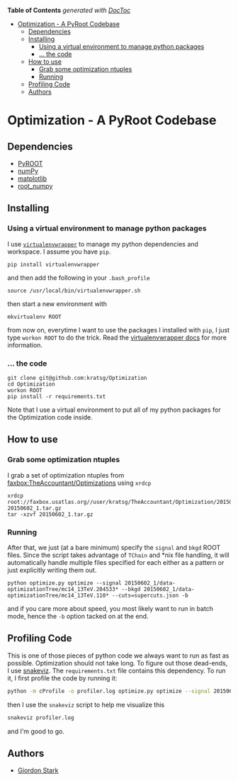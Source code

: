 <!-- START doctoc generated TOC please keep comment here to allow auto update -->
<!-- DON'T EDIT THIS SECTION, INSTEAD RE-RUN doctoc TO UPDATE -->
**Table of Contents**  *generated with [DocToc](https://github.com/thlorenz/doctoc)*

- [Optimization - A PyRoot Codebase](#optimization---a-pyroot-codebase)
  - [Dependencies](#dependencies)
  - [Installing](#installing)
    - [Using a virtual environment to manage python packages](#using-a-virtual-environment-to-manage-python-packages)
    - [... the code](#-the-code)
  - [How to use](#how-to-use)
    - [Grab some optimization ntuples](#grab-some-optimization-ntuples)
    - [Running](#running)
  - [Profiling Code](#profiling-code)
  - [Authors](#authors)

<!-- END doctoc generated TOC please keep comment here to allow auto update -->

# Optimization - A PyRoot Codebase

## Dependencies
 - [PyROOT](https://root.cern.ch/drupal/content/pyroot)
 - [numPy](http://www.numpy.org/)
 - [matplotlib](http://matplotlib.org/)
 - [root\_numpy](http://rootpy.github.io/root_numpy/)

## Installing

### Using a virtual environment to manage python packages

I use [`virtualenvwrapper`](https://virtualenvwrapper.readthedocs.org/en/latest/) to manage my python dependencies and workspace. I assume you have `pip`.

```
pip install virtualenvwrapper
```

and then add the following in your `.bash_profile`

```
source /usr/local/bin/virtualenvwrapper.sh
```

then start a new environment with

```
mkvirtualenv ROOT
```

from now on, everytime I want to use the packages I installed with `pip`, I just type `workon ROOT` to do the trick. Read the [virtualenvwrapper docs](https://virtualenvwrapper.readthedocs.org/en/latest/) for more information.

### ... the code

```
git clone git@github.com:kratsg/Optimization
cd Optimization
workon ROOT
pip install -r requirements.txt
```

Note that I use a virtual environment to put all of my python packages for the Optimization code inside.

## How to use

### Grab some optimization ntuples

I grab a set of optimization ntuples from [faxbox:TheAccountant/Optimizations](http://faxbox.usatlas.org/user/kratsg/TheAccountant/Optimizations) using `xrdcp`

```
xrdcp root://faxbox.usatlas.org//user/kratsg/TheAccountant/Optimization/20150602_1.tar.gz 20150602_1.tar.gz
tar -xzvf 20150602_1.tar.gz
```

### Running

After that, we just (at a bare minimum) specify the `signal` and `bkgd` ROOT files. Since the script takes advantage of `TChain` and \*nix file handling, it will automatically handle multiple files specified for each either as a pattern or just explicitly writing them out.

```
python optimize.py optimize --signal 20150602_1/data-optimizationTree/mc14_13TeV.204533* --bkgd 20150602_1/data-optimizationTree/mc14_13TeV.110* --cuts=supercuts.json -b
```

and if you care more about speed, you most likely want to run in batch mode, hence the `-b` option tacked on at the end.

## Profiling Code

This is one of those pieces of python code we always want to run as fast as possible. Optimization should not take long. To figure out those dead-ends, I use [snakeviz](https://jiffyclub.github.io/snakeviz/). The `requirements.txt` file contains this dependency. To run it, I first profile the code by running it:

```bash
python -m cProfile -o profiler.log optimize.py optimize --signal 20150602_1/data-optimizationTree/mc14_13TeV.204533* --bkgd 20150602_1/data-optimizationTree/mc14_13TeV.110* --cuts=supercuts.json -b
```

then I use the `snakeviz` script to help me visualize this

```bash
snakeviz profiler.log
```

and I'm good to go.

## Authors
- [Giordon Stark](https://github.com/kratsg)
